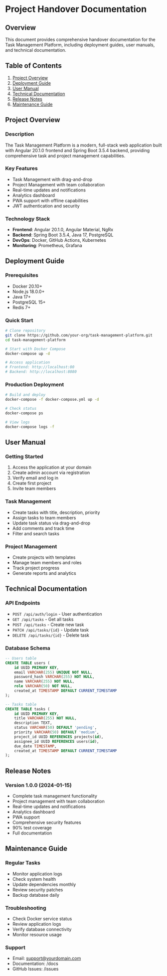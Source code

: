 # Project Handover Documentation

## Overview

This document provides comprehensive handover documentation for the Task Management Platform, including deployment guides, user manuals, and technical documentation.

## Table of Contents

1. [Project Overview](#project-overview)
2. [Deployment Guide](#deployment-guide)
3. [User Manual](#user-manual)
4. [Technical Documentation](#technical-documentation)
5. [Release Notes](#release-notes)
6. [Maintenance Guide](#maintenance-guide)

## Project Overview

### Description
The Task Management Platform is a modern, full-stack web application built with Angular 20.1.0 frontend and Spring Boot 3.5.4 backend, providing comprehensive task and project management capabilities.

### Key Features
- Task Management with drag-and-drop
- Project Management with team collaboration
- Real-time updates and notifications
- Analytics dashboard
- PWA support with offline capabilities
- JWT authentication and security

### Technology Stack
- **Frontend**: Angular 20.1.0, Angular Material, NgRx
- **Backend**: Spring Boot 3.5.4, Java 17, PostgreSQL
- **DevOps**: Docker, GitHub Actions, Kubernetes
- **Monitoring**: Prometheus, Grafana

## Deployment Guide

### Prerequisites
- Docker 20.10+
- Node.js 18.0.0+
- Java 17+
- PostgreSQL 15+
- Redis 7+

### Quick Start
```bash
# Clone repository
git clone https://github.com/your-org/task-management-platform.git
cd task-management-platform

# Start with Docker Compose
docker-compose up -d

# Access application
# Frontend: http://localhost:80
# Backend: http://localhost:8080
```

### Production Deployment
```bash
# Build and deploy
docker-compose -f docker-compose.yml up -d

# Check status
docker-compose ps

# View logs
docker-compose logs -f
```

## User Manual

### Getting Started
1. Access the application at your domain
2. Create admin account via registration
3. Verify email and log in
4. Create first project
5. Invite team members

### Task Management
- Create tasks with title, description, priority
- Assign tasks to team members
- Update task status via drag-and-drop
- Add comments and track time
- Filter and search tasks

### Project Management
- Create projects with templates
- Manage team members and roles
- Track project progress
- Generate reports and analytics

## Technical Documentation

### API Endpoints
- `POST /api/auth/login` - User authentication
- `GET /api/tasks` - Get all tasks
- `POST /api/tasks` - Create new task
- `PATCH /api/tasks/{id}` - Update task
- `DELETE /api/tasks/{id}` - Delete task

### Database Schema
```sql
-- Users table
CREATE TABLE users (
    id UUID PRIMARY KEY,
    email VARCHAR(255) UNIQUE NOT NULL,
    password_hash VARCHAR(255) NOT NULL,
    name VARCHAR(255) NOT NULL,
    role VARCHAR(50) NOT NULL,
    created_at TIMESTAMP DEFAULT CURRENT_TIMESTAMP
);

-- Tasks table
CREATE TABLE tasks (
    id UUID PRIMARY KEY,
    title VARCHAR(255) NOT NULL,
    description TEXT,
    status VARCHAR(50) DEFAULT 'pending',
    priority VARCHAR(50) DEFAULT 'medium',
    project_id UUID REFERENCES projects(id),
    assignee_id UUID REFERENCES users(id),
    due_date TIMESTAMP,
    created_at TIMESTAMP DEFAULT CURRENT_TIMESTAMP
);
```

## Release Notes

### Version 1.0.0 (2024-01-15)
- Complete task management functionality
- Project management with team collaboration
- Real-time updates and notifications
- Analytics dashboard
- PWA support
- Comprehensive security features
- 90% test coverage
- Full documentation

## Maintenance Guide

### Regular Tasks
- Monitor application logs
- Check system health
- Update dependencies monthly
- Review security patches
- Backup database daily

### Troubleshooting
- Check Docker service status
- Review application logs
- Verify database connectivity
- Monitor resource usage

### Support
- Email: support@yourdomain.com
- Documentation: /docs
- GitHub Issues: /issues
